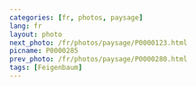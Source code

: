 ```yaml
---
categories: [fr, photos, paysage]
lang: fr
layout: photo
next_photo: /fr/photos/paysage/P0000123.html
picname: P0000285
prev_photo: /fr/photos/paysage/P0000280.html
tags: [Feigenbaum]
---
```

